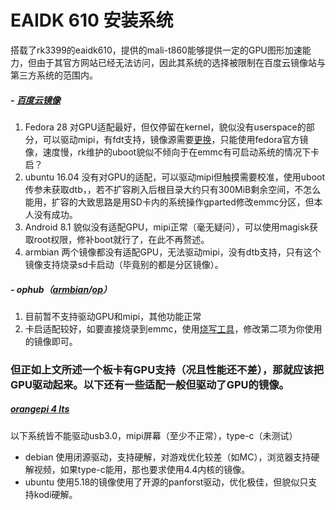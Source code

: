 # EAIDK 610 安装系统
搭载了rk3399的eaidk610，提供的mali-t860能够提供一定的GPU图形加速能力，但由于其官方网站已经无法访问，因此其系统的选择被限制在百度云镜像站与第三方系统的范围内。
##### - [百度云镜像](https://pan.baidu.com/s/1-upIbUf1v9CZNB-tTa07Lg?pwd=hptp "百度云镜像")
 1. Fedora 28 对GPU适配最好，但仅停留在kernel，貌似没有userspace的部分，可以驱动mipi，有fdt支持，镜像源需要[更换](https://github.com/Lasius-alienus/eaidk-610-device-tree/blob/main/tools/EAIDK_610.sh "更换")，只能使用fedora官方镜像，速度慢，rk维护的uboot貌似不倾向于在emmc有可启动系统的情况下卡启？
 1. ubuntu 16.04 没有对GPU的适配，可以驱动mipi但触摸需要校准，使用uboot传参未获取dtb，，若不扩容刷入后根目录大约只有300MiB剩余空间，不怎么能用，扩容的大致思路是用SD卡内的系统操作gparted修改emmc分区，但本人没有成功。
 1. Android 8.1 貌似没有适配GPU，mipi正常（毫无疑问），可以使用magisk获取root权限，修补boot就行了，在此不再赘述。
 1. armbian 两个镜像都没有适配GPU，无法驱动mipi，没有dtb支持，只有这个镜像支持烧录sd卡启动（毕竟别的都是分区镜像）。


 ##### - ophub（[armbian](https://github.com/ophub/amlogic-s9xxx-armbian/releases "armbian")/[op](https://github.com/ophub/amlogic-s9xxx-openwrt/releases "op")）
 1. 目前暂不支持驱动GPU和mipi，其他功能正常
 1. 卡启适配较好，如要直接烧录到emmc，使用[烧写工具](https://github.com/Lasius-alienus/eaidk-610-device-tree/tree/main/tools/RKDevTool "烧写工具")，修改第二项为你使用的镜像即可。
 
### 但正如上文所述一个板卡有GPU支持（况且性能还不差），那就应该把GPU驱动起来。以下还有一些适配一般但驱动了GPU的镜像。
##### [orangepi 4 lts](http://www.orangepi.cn/html/hardWare/computerAndMicrocontrollers/service-and-support/Orange-Pi-4-LTS.html "orangepi 4 lts")
以下系统皆不能驱动usb3.0，mipi屏幕（至少不正常），type-c（未测试）
- debian
使用闭源驱动，支持硬解，对游戏优化较差（如MC），浏览器支持硬解视频，如果type-c能用，那也要求使用4.4内核的镜像。
- ubuntu
使用5.18的镜像使用了开源的panforst驱动，优化极佳，但貌似只支持kodi硬解。
